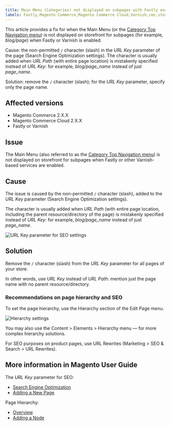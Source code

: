 ```yaml
---
title: Main Menu (Categories) not displayed on subpages with Fastly enabled
labels: Fastly,Magento Commerce,Magento Commerce Cloud,Varnish,cms,storefront menu,troubleshooting
---
```


This article provides a fix for when the Main Menu (or the [Category Top Navigation menu](https://docs.magento.com/m2/ce/user_guide/catalog/navigation-top.html)) is not displayed on storefront for subpages (for example, _blog/page_) when Fastly or Varnish is enabled.

Cause: the non-permitted `` / `` character (slash) in the _URL Key_ parameter of the page (Search Engine Optimization settings). The character is usually added when _URL Path_ (with entire page location) is mistakenly specified instead of _URL Key_: for example, _blog/page\_name_ instead of just _page\_name_.

Solution: remove the `` / `` character (slash); for the _URL Key_ parameter, specify only the page name.

## Affected versions

* Magento Commerce 2.X.X
* Magento Commerce Cloud 2.X.X
* Fastly or Varnish

## Issue

The Main Menu (also referred to as the [Category Top Navigation menu](https://docs.magento.com/m2/ce/user_guide/catalog/navigation-top.html)) is not displayed on storefront for subpages when Fastly or other Varnish-based services are enabled.

## Cause

The issue is caused by the non-permitted `` / `` character (slash), added to the _URL Key_ parameter (Search Engine Optimization settings).

The character is usually added when _URL Path_ (with entire page location, including the parent resource/directory of the page) is mistakenly specified instead of _URL Key_: for example, _blog/page\_name_ instead of just _page\_name_.

![URL Key parameter for SEO settings](https://support.magento.com/hc/article_attachments/115004301374/seo_url_key.png)

## Solution

Remove the `` / `` character (slash) from the _URL Key_ parameter for all pages of your store.

In other words, use _URL Key_ instead of _URL Path_: mention just the page name with no parent resource/directory.

### Recommendations on page hierarchy and SEO

To set the page hierarchy, use the Hierarchy section of the Edit Page menu.

![Hierarchy settings](https://support.magento.com/hc/article_attachments/115004308814/hierarchy_hr.png)

You may also use the Content > Elements > Hierarchy menu — for more complex hierarchy solutions.

For SEO purposes on product pages, use URL Rewrites (Marketing > SEO &amp; Search > URL Rewrites).

## More information in Magento User Guide

The _URL Key_ parameter for SEO:

* [Search Engine Optimization](http://docs.magento.com/m2/ee/user_guide/catalog/categories-search-engine-optimization.html?Highlight=%22url%20key%22)
* [Adding a New Page](http://docs.magento.com/m2/ee/user_guide/cms/page-add.html)

Page Hierarchy:

* [Overview](http://docs.magento.com/m2/ee/user_guide/cms/page-hierarchy.html?Highlight=hierarchy)
* [Adding a Node](http://docs.magento.com/m2/ee/user_guide/cms/page-hierarchy-node-add.html?Highlight=hierarchy)